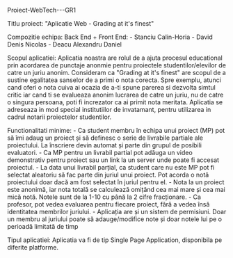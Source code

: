 Proiect-WebTech---GR1

Titlu proiect: "Aplicatie Web - Grading at it's finest"

Compozitie echipa:
    Back End + Front End:
        - Stanciu Calin-Horia
        - David Denis Nicolas
        - Deacu Alexandru Daniel
    
Scopul aplicatiei:
    Aplicatia noastra are rolul de a ajuta procesul educational prin acordarea de punctaje
    anonmie pentru proiectele studentilor/elevilor de catre un juriu anonim. Consideram ca "Grading at it's finest" are scopul de a sustine egalitatea sanselor de a primi o nota corecta. Spre exemplu,
    atunci cand oferi o nota cuiva ai ocazia de a-ti spune parerea si dezvolta simtul critic iar cand ti se evalueaza anonim lucrarea de catre un juriu, nu de catre o singura persoana, poti fi increzator ca ai primit nota meritata. Aplicatia se adreseaza in mod special institutiilor de invatamant, pentru utilizarea in cadrul notarii proiectelor studentilor.

Functionalitati minime:
    - Ca student membru în echipa unui proiect (MP) pot să îmi adaug un proiect și să definesc o serie de livrabile partiale ale proiectului. La înscriere devin automat și parte din grupul de posibili evaluatori.
    - Ca MP pentru un livrabil partial pot adăuga un video demonstrativ pentru proiect sau un link la un server unde poate fi accesat proiectul.
    - La data unui livrabil parțial, ca student care nu este MP pot fi selectat aleatoriu să fac parte din juriul unui proiect. Pot acorda o notă proiectului doar dacă am fost selectat în juriul pentru el.
    - Nota la un proiect este anonimă, iar nota totală se calculează omițând cea mai mare și cea mai mică notă. Notele sunt de la 1-10 cu până la 2 cifre fracționare.
    - Ca profesor, pot vedea evaluarea pentru fiecare proiect, fără a vedea însă identitatea membrilor juriului.
    - Aplicația are și un sistem de permisiuni. Doar un membru al juriului poate să adauge/modifice note și doar notele lui pe o perioadă limitată de timp

Tipul aplicatiei:
    Aplicatia va fi de tip Single Page Application, disponibila pe diferite platforme.
